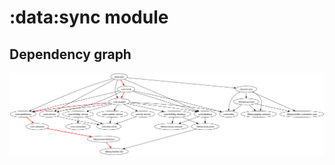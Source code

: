 # :data:sync module
## Dependency graph
![Dependency graph](../../docs/images/graphs/dep_graph_data_sync.svg)

